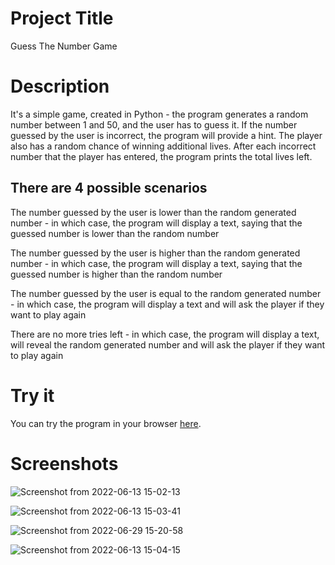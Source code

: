 # Project Title
Guess The Number Game

# Description
It's a simple game, created in Python - the program generates a random number between 1 and 50, and the user has to guess it. If the number guessed by the user is incorrect, the program will provide a hint. The player also has a random chance of winning additional lives. After each incorrect number that the player has entered, the program prints the total lives left.

## There are 4 possible scenarios
The number guessed by the user is lower than the random generated number - in which case, the program will display a text, saying that the guessed number is lower than the random number

The number guessed by the user is higher than the random generated number - in which case, the program will display a text, saying that the guessed number is higher than the random number

The number guessed by the user is equal to the random generated number - in which case, the program will display a text and will ask the player if they want to play again

There are no more tries left - in which case, the program will display a text, will reveal the random generated number and will ask the player if they want to play again

# Try it

You can try the program in your browser [here](https://replit.com/@AlexanderGulev/GuessTheNumberGame#main.py).

# Screenshots
![Screenshot from 2022-06-13 15-02-13](https://user-images.githubusercontent.com/104764256/173349674-9687c0f4-3de3-4d46-90da-4e354240ab0c.png)

![Screenshot from 2022-06-13 15-03-41](https://user-images.githubusercontent.com/104764256/173349703-4ef4a76e-5e6c-410e-a077-1226fbc09072.png)

![Screenshot from 2022-06-29 15-20-58](https://user-images.githubusercontent.com/104764256/176434912-d67c9146-051a-498e-9899-81a54c3ab48e.png)

![Screenshot from 2022-06-13 15-04-15](https://user-images.githubusercontent.com/104764256/173349731-ab11d7aa-a365-43a8-a2eb-84b41645d189.png)
